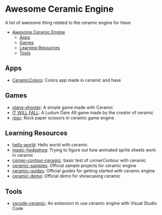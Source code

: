 # Awesome Ceramic Engine
A list of awesome thing related to the ceramic engine for Haxe

- [Awesome Ceramic Engine](#awesome-ceramic-engine)
  - [Apps](#apps)
  - [Games](#games)
  - [Learning Resources](#learning-resources)
  - [Tools](#tools)
## Apps
- [CeramicColors](https://github.com/Gioele-Bencivenga/CeramicColors): Colors app made in ceramic and haxe

## Games
- [plane-shooter](https://github.com/MateuSai/Plane-Shooter-with-Ceramic): A simple game made with Ceramic
- [IT WILL FALL](https://github.com/jeremyfa/ld49): A Ludum Dare 49 game made by the creator of ceramic
- [rpsc](https://github.com/5u4/rpsc): Rock paper scissors in ceramic game engine 

## Learning Resources
- [hello-world](https://github.com/NulllStack/HelloCeramic): Hello world with ceramic
- [magic-hedgehog](https://github.com/qeshi/magic-hedgehog): Trying to figure out how animated sprite sheets work in ceramic
- [corner-contour-ceramic](https://github.com/nanjizal/cornerContourCeramicTest): basic test of cornerContour with ceramic
- [ceramic-samples](https://github.com/ceramic-engine/ceramic-samples): Official sample projects for ceramic engine
- [ceramic-guides](https://ceramic-engine.com/guides/): Official guides for getting started with ceramic engine
- [ceramic-demo](https://github.com/jeremyfa/ceramic-demo): Official demo for showcasing ceramic

## Tools
- [vscode-ceramic](https://github.com/ceramic-engine/vscode-ceramic): An extension to use ceramic engine with Visual Studio Code 
